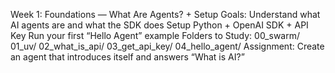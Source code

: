 Week 1: Foundations — What Are Agents? + Setup
Goals:
Understand what AI agents are and what the SDK does
Setup Python + OpenAI SDK + API Key
Run your first “Hello Agent” example
Folders to Study:
00_swarm/
01_uv/
02_what_is_api/
03_get_api_key/
04_hello_agent/
Assignment:
Create an agent that introduces itself and answers “What is AI?”
